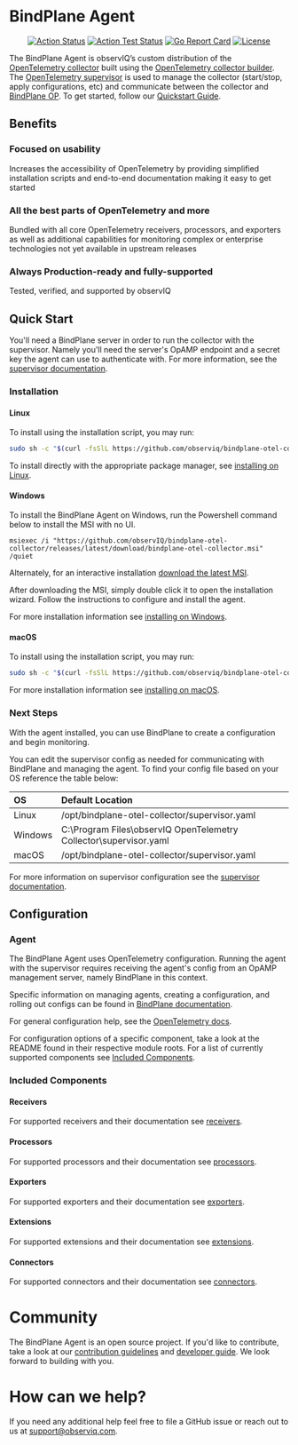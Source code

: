 # BindPlane Agent

<center>

[![Action Status](https://github.com/observIQ/bindplane-otel-collector/workflows/Build/badge.svg)](https://github.com/observIQ/bindplane-otel-collector/actions)
[![Action Test Status](https://github.com/observIQ/bindplane-otel-collector/workflows/Tests/badge.svg)](https://github.com/observIQ/bindplane-otel-collector/actions)
[![Go Report Card](https://goreportcard.com/badge/github.com/observIQ/bindplane-otel-collector)](https://goreportcard.com/report/github.com/observIQ/bindplane-otel-collector)
[![License](https://img.shields.io/badge/License-Apache_2.0-blue.svg)](https://opensource.org/licenses/Apache-2.0)

</center>

The BindPlane Agent is observIQ’s custom distribution of the [OpenTelemetry collector](https://github.com/open-telemetry/opentelemetry-collector) built using the [OpenTelemetry collector builder](https://github.com/open-telemetry/opentelemetry-collector/tree/main/cmd/builder). The [OpenTelemetry supervisor](https://github.com/open-telemetry/opentelemetry-collector-contrib/tree/main/cmd/opampsupervisor) is used to manage the collector (start/stop, apply configurations, etc) and communicate between the collector and [BindPlane OP](https://observiq.com/). To get started, follow our [Quickstart Guide](https://observiq.com/docs/getting-started/quickstart-guide).

## Benefits

### Focused on usability

Increases the accessibility of OpenTelemetry by providing simplified installation scripts and end-to-end documentation making it easy to get started

### All the best parts of OpenTelemetry and more

Bundled with all core OpenTelemetry receivers, processors, and exporters as well as additional capabilities for monitoring complex or enterprise technologies not yet available in upstream releases

### Always Production-ready and fully-supported

Tested, verified, and supported by observIQ

## Quick Start

You'll need a BindPlane server in order to run the collector with the supervisor. Namely you'll need the server's OpAMP endpoint and a secret key the agent can use to authenticate with. For more information, see the [supervisor documentation](./docs/supervisor.md).

### Installation

#### Linux

To install using the installation script, you may run:

```sh
sudo sh -c "$(curl -fsSlL https://github.com/observiq/bindplane-otel-collector/releases/latest/download/install_unix.sh)" install_unix.sh
```

To install directly with the appropriate package manager, see [installing on Linux](/docs/installation-linux.md).

#### Windows

To install the BindPlane Agent on Windows, run the Powershell command below to install the MSI with no UI.

```pwsh
msiexec /i "https://github.com/observIQ/bindplane-otel-collector/releases/latest/download/bindplane-otel-collector.msi" /quiet
```

Alternately, for an interactive installation [download the latest MSI](https://github.com/observIQ/bindplane-otel-collector/releases/latest).

After downloading the MSI, simply double click it to open the installation wizard. Follow the instructions to configure and install the agent.

For more installation information see [installing on Windows](/docs/installation-windows.md).

#### macOS

To install using the installation script, you may run:

```sh
sudo sh -c "$(curl -fsSlL https://github.com/observiq/bindplane-otel-collector/releases/latest/download/install_macos.sh)" install_macos.sh
```

For more installation information see [installing on macOS](/docs/installation-mac.md).

### Next Steps

With the agent installed, you can use BindPlane to create a configuration and begin monitoring.

You can edit the supervisor config as needed for communicating with BindPlane and managing the agent. To find your config file based on your OS reference the table below:

| OS      | Default Location                                                  |
| :------ | :---------------------------------------------------------------- |
| Linux   | /opt/bindplane-otel-collector/supervisor.yaml                              |
| Windows | C:\Program Files\observIQ OpenTelemetry Collector\supervisor.yaml |
| macOS   | /opt/bindplane-otel-collector/supervisor.yaml                              |

For more information on supervisor configuration see the [supervisor documentation](./docs/supervisor.md).

## Configuration

### Agent

The BindPlane Agent uses OpenTelemetry configuration. Running the agent with the supervisor requires receiving the agent's config from an OpAMP management server, namely BindPlane in this context.

Specific information on managing agents, creating a configuration, and rolling out configs can be found in [BindPlane documentation](https://observiq.com/docs/getting-started/quickstart-guide).

For general configuration help, see the [OpenTelemetry docs](https://opentelemetry.io/docs/collector/configuration/).

For configuration options of a specific component, take a look at the README found in their respective module roots. For a list of currently supported components see [Included Components](#included-components).

### Included Components

#### Receivers

For supported receivers and their documentation see [receivers](/docs/receivers.md).

#### Processors

For supported processors and their documentation see [processors](/docs/processors.md).

#### Exporters

For supported exporters and their documentation see [exporters](/docs/exporters.md).

#### Extensions

For supported extensions and their documentation see [extensions](/docs/extensions.md).

#### Connectors

For supported connectors and their documentation see [connectors](/docs/connectors.md).

# Community

The BindPlane Agent is an open source project. If you'd like to contribute, take a look at our [contribution guidelines](/CONTRIBUTING.md) and [developer guide](/docs/development.md). We look forward to building with you.

# How can we help?

If you need any additional help feel free to file a GitHub issue or reach out to us at support@observiq.com.
